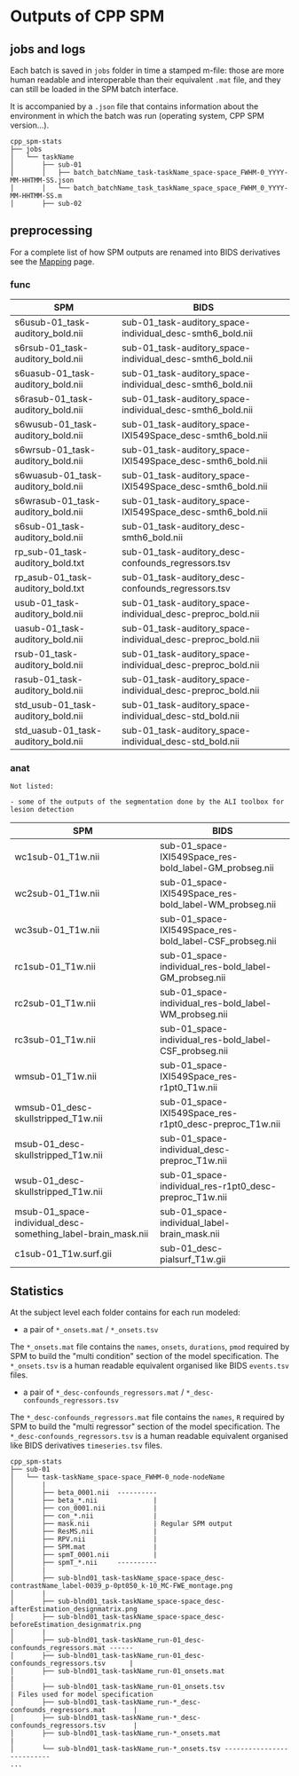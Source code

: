 # Outputs of CPP SPM

## jobs and logs

Each batch is saved in `jobs` folder in time a stamped m-file: those are more
human readable and interoperable than their equivalent `.mat` file, and they can
still be loaded in the SPM batch interface.

It is accompanied by a `.json` file that contains information about the
environment in which the batch was run (operating system, CPP SPM version...).

```text
cpp_spm-stats
├── jobs
│   └── taskName
│       ├── sub-01
│       │   ├── batch_batchName_task-taskName_space-space_FWHM-0_YYYY-MM-HHTMM-SS.json
│       │   └── batch_batchName_task_taskName_space_space_FWHM_0_YYYY-MM-HHTMM-SS.m
│       ├── sub-02
```

## preprocessing
<!-- markdown-link-check-disable -->
For a complete list of how SPM outputs are renamed into BIDS derivatives see the
[Mapping](mapping) page.
<!-- markdown-link-check-enable -->


### func

| SPM                                 | BIDS                                                        |
| ----------------------------------- | ----------------------------------------------------------- |
| s6usub-01_task-auditory_bold.nii    | sub-01_task-auditory_space-individual_desc-smth6_bold.nii   |
| s6rsub-01_task-auditory_bold.nii    | sub-01_task-auditory_space-individual_desc-smth6_bold.nii   |
| s6uasub-01_task-auditory_bold.nii   | sub-01_task-auditory_space-individual_desc-smth6_bold.nii   |
| s6rasub-01_task-auditory_bold.nii   | sub-01_task-auditory_space-individual_desc-smth6_bold.nii   |
| s6wusub-01_task-auditory_bold.nii   | sub-01_task-auditory_space-IXI549Space_desc-smth6_bold.nii  |
| s6wrsub-01_task-auditory_bold.nii   | sub-01_task-auditory_space-IXI549Space_desc-smth6_bold.nii  |
| s6wuasub-01_task-auditory_bold.nii  | sub-01_task-auditory_space-IXI549Space_desc-smth6_bold.nii  |
| s6wrasub-01_task-auditory_bold.nii  | sub-01_task-auditory_space-IXI549Space_desc-smth6_bold.nii  |
| s6sub-01_task-auditory_bold.nii     | sub-01_task-auditory_desc-smth6_bold.nii                    |
| rp_sub-01_task-auditory_bold.txt    | sub-01_task-auditory_desc-confounds_regressors.tsv          |
| rp_asub-01_task-auditory_bold.txt   | sub-01_task-auditory_desc-confounds_regressors.tsv          |
| usub-01_task-auditory_bold.nii      | sub-01_task-auditory_space-individual_desc-preproc_bold.nii |
| uasub-01_task-auditory_bold.nii     | sub-01_task-auditory_space-individual_desc-preproc_bold.nii |
| rsub-01_task-auditory_bold.nii      | sub-01_task-auditory_space-individual_desc-preproc_bold.nii |
| rasub-01_task-auditory_bold.nii     | sub-01_task-auditory_space-individual_desc-preproc_bold.nii |
| std_usub-01_task-auditory_bold.nii  | sub-01_task-auditory_space-individual_desc-std_bold.nii     |
| std_uasub-01_task-auditory_bold.nii | sub-01_task-auditory_space-individual_desc-std_bold.nii     |

### anat

```{note}
Not listed:

- some of the outputs of the segmentation done by the ALI toolbox for
lesion detection
```

| SPM                                                          | BIDS                                                    |
| ------------------------------------------------------------ | ------------------------------------------------------- |
| wc1sub-01_T1w.nii                                            | sub-01_space-IXI549Space_res-bold_label-GM_probseg.nii  |
| wc2sub-01_T1w.nii                                            | sub-01_space-IXI549Space_res-bold_label-WM_probseg.nii  |
| wc3sub-01_T1w.nii                                            | sub-01_space-IXI549Space_res-bold_label-CSF_probseg.nii |
| rc1sub-01_T1w.nii                                            | sub-01_space-individual_res-bold_label-GM_probseg.nii   |
| rc2sub-01_T1w.nii                                            | sub-01_space-individual_res-bold_label-WM_probseg.nii   |
| rc3sub-01_T1w.nii                                            | sub-01_space-individual_res-bold_label-CSF_probseg.nii  |
| wmsub-01_T1w.nii                                             | sub-01_space-IXI549Space_res-r1pt0_T1w.nii              |
| wmsub-01_desc-skullstripped_T1w.nii                          | sub-01_space-IXI549Space_res-r1pt0_desc-preproc_T1w.nii |
| msub-01_desc-skullstripped_T1w.nii                           | sub-01_space-individual_desc-preproc_T1w.nii            |
| wsub-01_desc-skullstripped_T1w.nii                           | sub-01_space-individual_res-r1pt0_desc-preproc_T1w.nii  |
| msub-01_space-individual_desc-something_label-brain_mask.nii | sub-01_space-individual_label-brain_mask.nii            |
| c1sub-01_T1w.surf.gii                                        | sub-01_desc-pialsurf_T1w.gii                            |

## Statistics

At the subject level each folder contains for each run modeled:

- a pair of `*_onsets.mat` / `*_onsets.tsv`

The `*_onsets.mat` file contains the `names`, `onsets`, `durations`, `pmod`
required by SPM to build the "multi condition" section of the model specification.
The `*_onsets.tsv` is a human readable equivalent
organised like BIDS `events.tsv` files.

- a pair of `*_desc-confounds_regressors.mat` / `*_desc-confounds_regressors.tsv`

The `*_desc-confounds_regressors.mat` file contains the `names`, `R`
required by SPM to build the "multi regressor" section of the model specification.
The `*_desc-confounds_regressors.tsv` is a human readable equivalent
organised like BIDS derivatives `timeseries.tsv` files.

```text
cpp_spm-stats
├── sub-01
│   └── task-taskName_space-space_FWHM-0_node-nodeName
│       |
│       ├── beta_0001.nii  ----------
│       ├── beta_*.nii              |
│       ├── con_0001.nii            |
│       ├── con_*.nii               |
│       ├── mask.nii                | Regular SPM output
│       ├── ResMS.nii               |
│       ├── RPV.nii                 |
│       ├── SPM.mat                 |
│       ├── spmT_0001.nii           |
│       ├── spmT_*.nii     ----------
│       |
│       ├── sub-blnd01_task-taskName_space-space_desc-contrastName_label-0039_p-0pt050_k-10_MC-FWE_montage.png
│       |
│       ├── sub-blnd01_task-taskName_space-space_desc-afterEstimation_designmatrix.png
│       ├── sub-blnd01_task-taskName_space-space_desc-beforeEstimation_designmatrix.png
│       |
│       ├── sub-blnd01_task-taskName_run-01_desc-confounds_regressors.mat ------
│       ├── sub-blnd01_task-taskName_run-01_desc-confounds_regressors.tsv      |
│       ├── sub-blnd01_task-taskName_run-01_onsets.mat                         |
│       ├── sub-blnd01_task-taskName_run-01_onsets.tsv                         | Files used for model specification
│       ├── sub-blnd01_task-taskName_run-*_desc-confounds_regressors.mat       |
│       ├── sub-blnd01_task-taskName_run-*_desc-confounds_regressors.tsv       |
│       ├── sub-blnd01_task-taskName_run-*_onsets.mat                          |
│       └── sub-blnd01_task-taskName_run-*_onsets.tsv --------------------------
...
```
